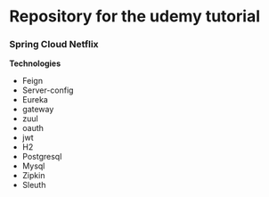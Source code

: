 # Repository for the udemy tutorial

### Spring Cloud Netflix

**Technologies**

* Feign
* Server-config
* Eureka
* gateway
* zuul
* oauth
* jwt
* H2
* Postgresql
* Mysql
* Zipkin
* Sleuth